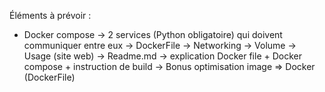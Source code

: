 Éléments à prévoir :
- Docker compose
    -> 2 services (Python obligatoire) qui doivent communiquer entre eux
        -> DockerFile
    -> Networking
    -> Volume
    -> Usage (site web)
    -> Readme.md
        -> explication Docker file + Docker compose + instruction de build
    -> Bonus optimisation image => Docker (DockerFile)